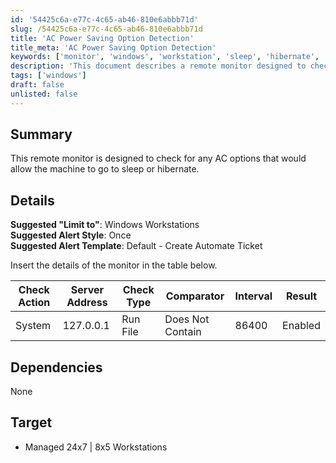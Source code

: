 ```yaml
---
id: '54425c6a-e77c-4c65-ab46-810e6abbb71d'
slug: /54425c6a-e77c-4c65-ab46-810e6abbb71d
title: 'AC Power Saving Option Detection'
title_meta: 'AC Power Saving Option Detection'
keywords: ['monitor', 'windows', 'workstation', 'sleep', 'hibernate', 'alert']
description: 'This document describes a remote monitor designed to check for AC options that allow Windows workstations to go to sleep or hibernate. It includes details on suggested alert styles, templates, and the specific checks to be performed.'
tags: ['windows']
draft: false
unlisted: false
---
```


## Summary

This remote monitor is designed to check for any AC options that would allow the machine to go to sleep or hibernate.

## Details

**Suggested "Limit to"**: Windows Workstations  
**Suggested Alert Style**: Once  
**Suggested Alert Template**: Default - Create Automate Ticket  

Insert the details of the monitor in the table below.

| Check Action | Server Address | Check Type | Comparator        | Interval | Result  |
|--------------|----------------|-------------|--------------------|----------|---------|
| System       | 127.0.0.1     | Run File    | Does Not Contain    | 86400    | Enabled |

## Dependencies

None

## Target

- Managed 24x7 | 8x5 Workstations

